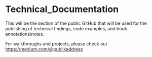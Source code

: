 # Technical_Documentation
This will be the section of the public GitHub that will be used for the publishing of technical findings, code examples, and book annotations\notes.


For walkthroughs and projects, please check out https://medium.com/@publikaddress
